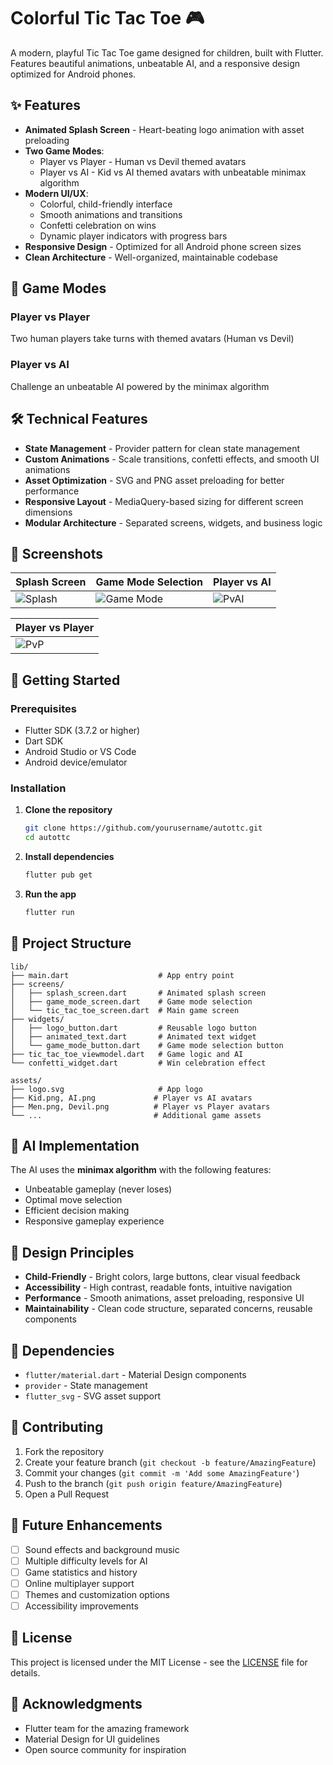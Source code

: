 # Colorful Tic Tac Toe 🎮

A modern, playful Tic Tac Toe game designed for children, built with Flutter. Features beautiful animations, unbeatable AI, and a responsive design optimized for Android phones.

## ✨ Features

- **Animated Splash Screen** - Heart-beating logo animation with asset preloading
- **Two Game Modes**:
  - Player vs Player - Human vs Devil themed avatars
  - Player vs AI - Kid vs AI themed avatars with unbeatable minimax algorithm
- **Modern UI/UX**:
  - Colorful, child-friendly interface
  - Smooth animations and transitions
  - Confetti celebration on wins
  - Dynamic player indicators with progress bars
- **Responsive Design** - Optimized for all Android phone screen sizes
- **Clean Architecture** - Well-organized, maintainable codebase

## 🎯 Game Modes

### Player vs Player
Two human players take turns with themed avatars (Human vs Devil)

### Player vs AI
Challenge an unbeatable AI powered by the minimax algorithm

## 🛠️ Technical Features

- **State Management** - Provider pattern for clean state management
- **Custom Animations** - Scale transitions, confetti effects, and smooth UI animations
- **Asset Optimization** - SVG and PNG asset preloading for better performance
- **Responsive Layout** - MediaQuery-based sizing for different screen dimensions
- **Modular Architecture** - Separated screens, widgets, and business logic

## 📱 Screenshots

| Splash Screen | Game Mode Selection | Player vs AI |
|---------------|-------------------|-------------|
| ![Splash](screenshots/splash_screen.gif) | ![Game Mode](screenshots/game_mode_selection.jpg) | ![PvAI](screenshots/player_vs_ai.jpg) |

| Player vs Player 
|-----------------|
| ![PvP](screenshots/player_vs_player.jpg) |

## 🚀 Getting Started

### Prerequisites
- Flutter SDK (3.7.2 or higher)
- Dart SDK
- Android Studio or VS Code
- Android device/emulator

### Installation

1. **Clone the repository**
   ```bash
   git clone https://github.com/yourusername/autottc.git
   cd autottc
   ```

2. **Install dependencies**
   ```bash
   flutter pub get
   ```

3. **Run the app**
   ```bash
   flutter run
   ```

## 📁 Project Structure

```
lib/
├── main.dart                    # App entry point
├── screens/
│   ├── splash_screen.dart       # Animated splash screen
│   ├── game_mode_screen.dart    # Game mode selection
│   └── tic_tac_toe_screen.dart  # Main game screen
├── widgets/
│   ├── logo_button.dart         # Reusable logo button
│   ├── animated_text.dart       # Animated text widget
│   └── game_mode_button.dart    # Game mode selection button
├── tic_tac_toe_viewmodel.dart   # Game logic and AI
└── confetti_widget.dart         # Win celebration effect

assets/
├── logo.svg                     # App logo
├── Kid.png, AI.png             # Player vs AI avatars
├── Men.png, Devil.png          # Player vs Player avatars
└── ...                         # Additional game assets
```

## 🤖 AI Implementation

The AI uses the **minimax algorithm** with the following features:
- Unbeatable gameplay (never loses)
- Optimal move selection
- Efficient decision making
- Responsive gameplay experience

## 🎨 Design Principles

- **Child-Friendly** - Bright colors, large buttons, clear visual feedback
- **Accessibility** - High contrast, readable fonts, intuitive navigation
- **Performance** - Smooth animations, asset preloading, responsive UI
- **Maintainability** - Clean code structure, separated concerns, reusable components

## 🔧 Dependencies

- `flutter/material.dart` - Material Design components
- `provider` - State management
- `flutter_svg` - SVG asset support

## 🤝 Contributing

1. Fork the repository
2. Create your feature branch (`git checkout -b feature/AmazingFeature`)
3. Commit your changes (`git commit -m 'Add some AmazingFeature'`)
4. Push to the branch (`git push origin feature/AmazingFeature`)
5. Open a Pull Request

## 📝 Future Enhancements

- [ ] Sound effects and background music
- [ ] Multiple difficulty levels for AI
- [ ] Game statistics and history
- [ ] Online multiplayer support
- [ ] Themes and customization options
- [ ] Accessibility improvements

## 📄 License

This project is licensed under the MIT License - see the [LICENSE](LICENSE) file for details.

## 👏 Acknowledgments

- Flutter team for the amazing framework
- Material Design for UI guidelines
- Open source community for inspiration
